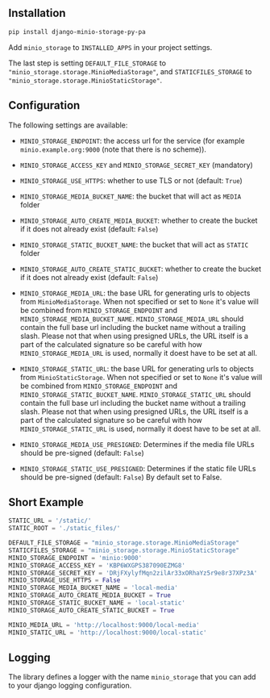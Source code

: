 ## Installation

```sh
pip install django-minio-storage-py-pa
```

Add `minio_storage` to `INSTALLED_APPS` in your project settings.

The last step is setting `DEFAULT_FILE_STORAGE` to
`"minio_storage.storage.MinioMediaStorage"`, and `STATICFILES_STORAGE` to
`"minio_storage.storage.MinioStaticStorage"`.

## Configuration

The following settings are available:

- `MINIO_STORAGE_ENDPOINT`: the access url for the service (for example
  `minio.example.org:9000` (note that there is no scheme)).

- `MINIO_STORAGE_ACCESS_KEY` and `MINIO_STORAGE_SECRET_KEY` (mandatory)

- `MINIO_STORAGE_USE_HTTPS`: whether to use TLS or not (default: `True`)

- `MINIO_STORAGE_MEDIA_BUCKET_NAME`: the bucket that will act as `MEDIA` folder

- `MINIO_STORAGE_AUTO_CREATE_MEDIA_BUCKET`: whether to create the bucket if it
  does not already exist (default: `False`)

- `MINIO_STORAGE_STATIC_BUCKET_NAME`: the bucket that will act as `STATIC`
  folder

- `MINIO_STORAGE_AUTO_CREATE_STATIC_BUCKET`: whether to create the bucket if it
  does not already exist (default: `False`)

- `MINIO_STORAGE_MEDIA_URL`: the base URL for generating urls to objects from
  `MinioMediaStorage`. When not specified or set to `None` it's value will be
  combined from `MINIO_STORAGE_ENDPOINT` and `MINIO_STORAGE_MEDIA_BUCKET_NAME`.
  `MINIO_STORAGE_MEDIA_URL` should contain the full base url including the
  bucket name without a trailing slash. Please not that when using presigned
  URLs, the URL itself is a part of the calculated signature so be careful with
  how `MINIO_STORAGE_MEDIA_URL` is used, normally it doest have to be set at
  all.

- `MINIO_STORAGE_STATIC_URL`: the base URL for generating urls to objects from
  `MinioStaticStorage`. When not specified or set to `None` it's value will be
  combined from `MINIO_STORAGE_ENDPOINT` and
  `MINIO_STORAGE_STATIC_BUCKET_NAME`. `MINIO_STORAGE_STATIC_URL` should contain
  the full base url including the bucket name without a trailing slash. Please
  not that when using presigned URLs, the URL itself is a part of the
  calculated signature so be careful with how `MINIO_STORAGE_STATIC_URL` is
  used, normally it doest have to be set at all.

- `MINIO_STORAGE_MEDIA_USE_PRESIGNED`: Determines if the media file URLs should
  be pre-signed (default: `False`)

- `MINIO_STORAGE_STATIC_USE_PRESIGNED`: Determines if the static file URLs
  should be pre-signed (default: `False`) By default set to False.

## Short Example

```py
STATIC_URL = '/static/'
STATIC_ROOT = './static_files/'

DEFAULT_FILE_STORAGE = "minio_storage.storage.MinioMediaStorage"
STATICFILES_STORAGE = "minio_storage.storage.MinioStaticStorage"
MINIO_STORAGE_ENDPOINT = 'minio:9000'
MINIO_STORAGE_ACCESS_KEY = 'KBP6WXGPS387090EZMG8'
MINIO_STORAGE_SECRET_KEY = 'DRjFXylyfMqn2zilAr33xORhaYz5r9e8r37XPz3A'
MINIO_STORAGE_USE_HTTPS = False
MINIO_STORAGE_MEDIA_BUCKET_NAME = 'local-media'
MINIO_STORAGE_AUTO_CREATE_MEDIA_BUCKET = True
MINIO_STORAGE_STATIC_BUCKET_NAME = 'local-static'
MINIO_STORAGE_AUTO_CREATE_STATIC_BUCKET = True

MINIO_MEDIA_URL = 'http://localhost:9000/local-media'
MINIO_STATIC_URL = 'http://localhost:9000/local-static'
```

## Logging

The library defines a logger with the name `minio_storage` that you can add to
your django logging configuration.
